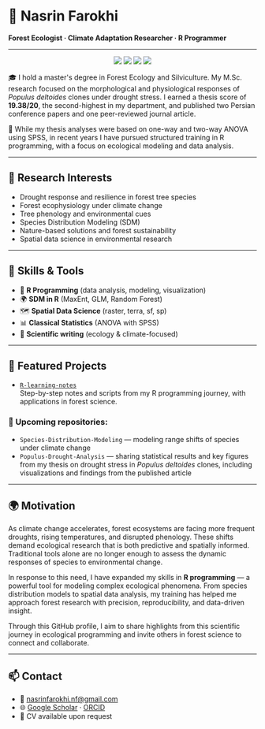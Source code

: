 # 🌲 Nasrin Farokhi

**Forest Ecologist · Climate Adaptation Researcher · R Programmer**

---

<p align="center">
  <img src="https://img.shields.io/badge/R-Programming-blue?logo=r&logoColor=white" />
  <img src="https://img.shields.io/badge/SDM-Species%20Modeling-green" />
  <img src="https://img.shields.io/badge/Spatial--Data--Science-orange" />
  <img src="https://img.shields.io/badge/Climate--Adaptive--Forestry-critical" />
</p>

🎓 I hold a master's degree in Forest Ecology and Silviculture. My M.Sc. research focused on the morphological and physiological responses of *Populus deltoides* clones under drought stress. I earned a thesis score of **19.38/20**, the second-highest in my department, and published two Persian conference papers and one peer-reviewed journal article.

🔬 While my thesis analyses were based on one-way and two-way ANOVA using SPSS, in recent years I have pursued structured training in R programming, with a focus on ecological modeling and data analysis.

---

## 🌱 Research Interests

- Drought response and resilience in forest tree species  
- Forest ecophysiology under climate change  
- Tree phenology and environmental cues  
- Species Distribution Modeling (SDM)  
- Nature-based solutions and forest sustainability  
- Spatial data science in environmental research  

---

## 🧠 Skills & Tools

- 🧮 **R Programming** (data analysis, modeling, visualization)  
- 🌍 **SDM in R** (MaxEnt, GLM, Random Forest)  
- 🗺 **Spatial Data Science** (raster, terra, sf, sp)  
- 📊 **Classical Statistics** (ANOVA with SPSS)  
- 📝 **Scientific writing** (ecology & climate-focused)  

---

## 📂 Featured Projects

- [`R-learning-notes`](https://github.com/Nasrin-Farokhi/R-learning-notes)  
  Step-by-step notes and scripts from my R programming journey, with applications in forest science.

### 🔧 Upcoming repositories:

- `Species-Distribution-Modeling` — modeling range shifts of species under climate change  
- `Populus-Drought-Analysis` — sharing statistical results and key figures from my thesis on drought stress in *Populus deltoides* clones, including visualizations and findings from the published article  

---

## 🌍 Motivation

As climate change accelerates, forest ecosystems are facing more frequent droughts, rising temperatures, and disrupted phenology. These shifts demand ecological research that is both predictive and spatially informed. Traditional tools alone are no longer enough to assess the dynamic responses of species to environmental change.

In response to this need, I have expanded my skills in **R programming** — a powerful tool for modeling complex ecological phenomena. From species distribution models to spatial data analysis, my training has helped me approach forest research with precision, reproducibility, and data-driven insight.

Through this GitHub profile, I aim to share highlights from this scientific journey in ecological programming and invite others in forest science to connect and collaborate.

---

## 📫 Contact

- 📧 [nasrinfarokhi.nf@gmail.com](mailto:nasrinfarokhi.nf@gmail.com)  
- 🌐 [Google Scholar](https://scholar.google.com/citations?user=bMC69_EAAAAJ&hl=en) · [ORCID](https://orcid.org/0009-0008-5318-2190)  
- 📄 CV available upon request
